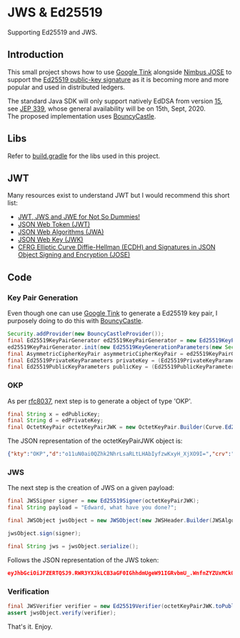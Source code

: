 # JWS & Ed25519

Supporting Ed25519 and JWS.

## Introduction

This small project shows how to use [Google Tink](https://github.com/google/tink) alongside [Nimbus JOSE](https://bitbucket.org/connect2id/nimbus-jose-jwt/wiki/Home)
to support the [Ed25519 public-key signature](https://ed25519.cr.yp.to/) as it is becoming more and more popular and used in distributed ledgers.

The standard Java SDK will only support natively EdDSA from version [15](https://openjdk.java.net/projects/jdk/15/), see [JEP 339](https://openjdk.java.net/jeps/339), whose general
availability will be on 15th, Sept, 2020.  
The proposed implementation uses [BouncyCastle](https://www.bouncycastle.org/).

## Libs
Refer to [build.gradle](./build.gradle) for the libs used in this project.

## JWT
Many resources exist to understand JWT but I would recommend this short list:
- [JWT, JWS and JWE for Not So Dummies!](https://medium.facilelogin.com/jwt-jws-and-jwe-for-not-so-dummies-b63310d201a3)
- [JSON Web Token (JWT)](https://tools.ietf.org/html/rfc7519)
- [JSON Web Algorithms (JWA)](https://tools.ietf.org/html/rfc7518)
- [JSON Web Key (JWK)](https://tools.ietf.org/html/rfc7517)
- [CFRG Elliptic Curve Diffie-Hellman (ECDH) and Signatures in JSON Object Signing and Encryption (JOSE)](https://tools.ietf.org/html/rfc8037)

## Code

### Key Pair Generation
Even though one can use [Google Tink](https://github.com/google/tink) to generate a Ed25519 key pair, I purposely doing to do this with  [BouncyCastle](https://www.bouncycastle.org/).

```java
Security.addProvider(new BouncyCastleProvider());
final Ed25519KeyPairGenerator ed25519KeyPairGenerator = new Ed25519KeyPairGenerator();
ed25519KeyPairGenerator.init(new Ed25519KeyGenerationParameters(new SecureRandom()));
final AsymmetricCipherKeyPair asymmetricCipherKeyPair = ed25519KeyPairGenerator.generateKeyPair();
final Ed25519PrivateKeyParameters privateKey = (Ed25519PrivateKeyParameters) asymmetricCipherKeyPair.getPrivate();
final Ed25519PublicKeyParameters publicKey = (Ed25519PublicKeyParameters) asymmetricCipherKeyPair.getPublic();
```

### OKP
As per [rfc8037]((https://tools.ietf.org/html/rfc8037)), next step is to generate a object of type 'OKP'.

```java
final String x = edPublicKey;
final String d = edPrivateKey;
final OctetKeyPair octetKeyPairJWK = new OctetKeyPair.Builder(Curve.Ed25519, new Base64URL(x)).d(new Base64URL(d)).build();
```

The JSON representation of the octetKeyPairJWK object is:

```json
{"kty":"OKP","d":"o11uN0ai0QZhk2NhrLsaRLtLHAbIyfzwKxyH_XjXO9I=","crv":"Ed25519","x":"SxWU8R32zZliBiC7xOgDFq2AduGgjZ4zKjyAAcbgugI="}
```

### JWS
The next step is the creation of JWS on a given payload:

```java
final JWSSigner signer = new Ed25519Signer(octetKeyPairJWK);
final String payload = "Edward, what have you done?";

final JWSObject jwsObject = new JWSObject(new JWSHeader.Builder(JWSAlgorithm.EdDSA).keyID(octetKeyPairJWK.getKeyID()).build(),bnew Payload(payload));

jwsObject.sign(signer);

final String jws = jwsObject.serialize();
```
Follows the JSON representation of the JWS token:

```json
eyJhbGciOiJFZERTQSJ9.RWR3YXJkLCB3aGF0IGhhdmUgeW91IGRvbmU_.WnfnZYZUxMCkO_9SSIrqD8963WifoT-LtABf2CSVmzgiUwdl-yRloFBb-vFvRSh-MIOINd1EDIVmFDs-rk8JAQ
```

### Verification
```java
final JWSVerifier verifier = new Ed25519Verifier(octetKeyPairJWK.toPublicJWK());
assert jwsObject.verify(verifier);
```

That's it. Enjoy.